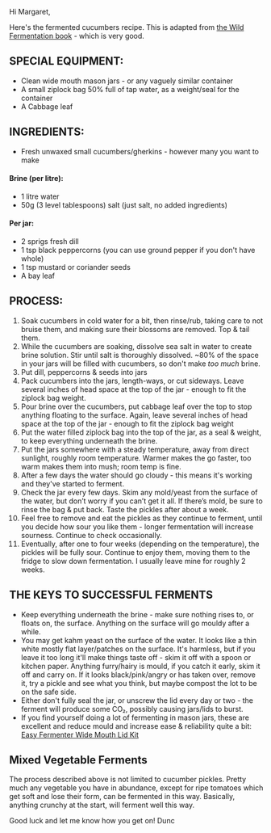 Hi Margaret,

Here's the fermented cucumbers recipe. This is adapted from [the Wild Fermentation book](https://www.amazon.co.uk/Wild-Fermentation-Flavor-Nutrition-Live-Culture-ebook/dp/B01KYI04CG) - which is very good.

## SPECIAL EQUIPMENT:

- Clean wide mouth mason jars - or any vaguely similar container
- A small ziplock bag 50% full of tap water, as a weight/seal for the container
- A Cabbage leaf

## INGREDIENTS:

- Fresh unwaxed small cucumbers/gherkins - however many you want to make

#### Brine (per litre):
- 1 litre water
- 50g (3 level tablespoons) salt (just salt, no added ingredients)
#### Per jar:
- 2 sprigs fresh dill
- 1 tsp black peppercorns (you can use ground pepper if you don't have whole)
- 1 tsp mustard or coriander seeds
- A bay leaf

## PROCESS:

1. Soak cucumbers in cold water for a bit, then rinse/rub, taking care to not bruise them, and making sure their blossoms are removed. Top & tail them.
1. While the cucumbers are soaking, dissolve sea salt in water to create brine solution. Stir until salt is thoroughly dissolved. ~80% of the space in your jars will be filled with cucumbers, so don't make _too much_ brine.
1. Put dill, peppercorns & seeds into jars
1. Pack cucumbers into the jars, length-ways, or cut sideways. Leave several inches of head space at the top of the jar - enough to fit the ziplock bag weight.
1. Pour brine over the cucumbers, put cabbage leaf over the top to stop anything floating to the surface. Again, leave several inches of head space at the top of the jar - enough to fit the ziplock bag weight
1. Put the water filled ziplock bag into the top of the jar, as a seal & weight, to keep everything underneath the brine.
1. Put the jars somewhere with a steady temperature, away from direct sunlight, roughly room temperature. Warmer makes the go faster, too warm makes them into mush; room temp is fine.
1. After a few days the water should go cloudy - this means it's working and they've started to ferment.
1. Check the jar every few days. Skim any mold/yeast from the surface of the water, but don’t worry if you can’t get it all. If there’s mold, be sure to rinse the bag & put back. Taste the pickles after about a week.
1. Feel free to remove and eat the pickles as they continue to ferment, until you decide how sour you like them - longer fermentation will increase sourness. Continue to check occasionally.
1. Eventually, after one to four weeks (depending on the temperature), the pickles will be fully sour. Continue to enjoy them, moving them to the fridge to slow down fermentation. I usually leave mine for roughly 2 weeks.

## THE KEYS TO SUCCESSFUL FERMENTS

- Keep everything underneath the brine - make sure nothing rises to, or floats on, the surface. Anything on the surface will go mouldy after a while.
- You may get kahm yeast on the surface of the water. It looks like a thin white mostly flat layer/patches on the surface. It's harmless, but if you leave it too long it'll make things taste off - skim it off with a spoon or kitchen paper. Anything furry/hairy is mould, if you catch it early, skim it off and carry on. If it looks black/pink/angry or has taken over, remove it, try a pickle and see what you think, but maybe compost the lot to be on the safe side.
- Either don't fully seal the jar, or unscrew the lid every day or two - the ferment will produce some CO₂, possibly causing jars/lids to burst.
- If you find yourself doing a lot of fermenting in mason jars, these are excellent and reduce mould and increase ease & reliability quite a bit: [Easy Fermenter Wide Mouth Lid Kit](https://www.amazon.co.uk/Easy-Fermenter-Wide-Mouth-Lid/dp/B01DJVVORE/)

## Mixed Vegetable Ferments

The process described above is not limited to cucumber pickles. Pretty much any vegetable you have in abundance, except for ripe tomatoes which get soft and lose their form, can be fermented in this way. Basically, anything crunchy at the start, will ferment well this way.

Good luck and let me know how you get on!
Dunc